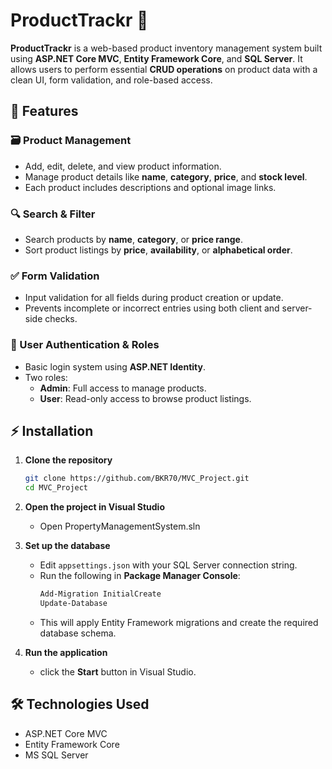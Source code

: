 # ProductTrackr 🚀
**ProductTrackr** is a web-based product inventory management system built using **ASP.NET Core MVC**, **Entity Framework Core**, and **SQL Server**. It allows users to perform essential **CRUD operations** on product data with a clean UI, form validation, and role-based access.

## 🚀 Features

### 🗃️ Product Management  
- Add, edit, delete, and view product information.  
- Manage product details like **name**, **category**, **price**, and **stock level**.  
- Each product includes descriptions and optional image links.

### 🔍 Search & Filter  
- Search products by **name**, **category**, or **price range**.  
- Sort product listings by **price**, **availability**, or **alphabetical order**.  

### ✅ Form Validation  
- Input validation for all fields during product creation or update.  
- Prevents incomplete or incorrect entries using both client and server-side checks.

### 👤 User Authentication & Roles  
- Basic login system using **ASP.NET Identity**.  
- Two roles:  
  - **Admin**: Full access to manage products.  
  - **User**: Read-only access to browse product listings.

## ⚡ Installation
1. **Clone the repository**
   ```bash
   git clone https://github.com/BKR70/MVC_Project.git
   cd MVC_Project

2. **Open the project in Visual Studio**
   - Open PropertyManagementSystem.sln
    
3. **Set up the database**
   - Edit `appsettings.json` with your SQL Server connection string.
   - Run the following in **Package Manager Console**:
     ```bash
     Add-Migration InitialCreate
     Update-Database
     ```
   - This will apply Entity Framework migrations and create the required database schema.
     
4. **Run the application**
   - click the **Start** button in Visual Studio.

## 🛠️ Technologies Used
   -    ASP.NET Core MVC
   -    Entity Framework Core
   -    MS SQL Server
